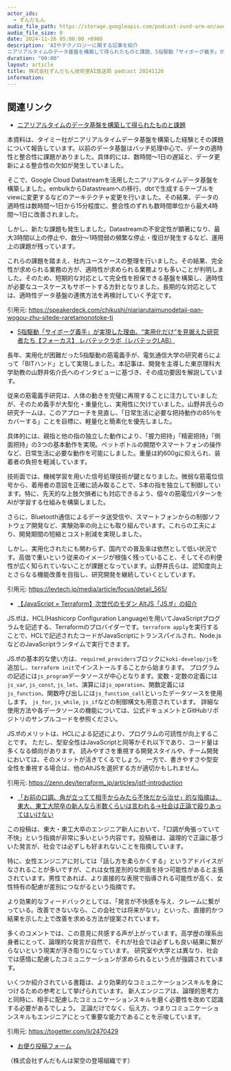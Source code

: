 ```yaml
---
actor_ids:
  - ずんだもん
audio_file_path: https://storage.googleapis.com/podcast-zund-arm-on/audio/株式会社ずんだもん技術室AI放送局_podcast_20241126.mp3
audio_file_size: 0
date: 2024-11-26 05:00:00 +0900
description: 'AIやテクノロジーに関する記事を紹介  
ニアリアルタイムのデータ基盤を構築して得られたものと課題、5指駆動「サイボーグ義手」が実現した理由。“実用化だけ”を見据えた研究者たち【フォーカス】 レバテックラボ（レバテックLAB）、【JavaScript × Terraform】次世代のモダン AltJS「JS.tf」の紹介、「お前の口調、角が立ってて相手からみたら不快だから治せ」的な指摘は、東大、東工大院卒の新人なら半数くらいは言われる→社会は正論で殴りあってはいけない'
duration: "00:00"
layout: article
title: 株式会社ずんだもん技術室AI放送局 podcast 20241126
information: 
---
```


## 関連リンク


- [ニアリアルタイムのデータ基盤を構築して得られたものと課題](https://speakerdeck.com/chikushi/niariarutaimunodetaji-pan-wogou-zhu-sitede-raretamonotoke-ti)  



本資料は、タイミー社がニアリアルタイムデータ基盤を構築した経験とその課題について報告しています。以前のデータ基盤はバッチ処理中心で、データの適時性と整合性に課題がありました。具体的には、数時間～1日の遅延と、データ更新による整合性の欠如が発生していました。

そこで、Google Cloud Datastreamを活用したニアリアルタイムデータ基盤を構築しました。embulkからDatastreamへの移行、dbtで生成するテーブルをviewに変更するなどのアーキテクチャ変更を行いました。その結果、データの適時性は数時間～1日から15分程度に、整合性のずれも数時間単位から最大4時間～1日に改善されました。

しかし、新たな課題も発生しました。Datastreamの不安定性が顕著になり、最大3時間以上の停止や、数分～1時間弱の頻繁な停止・復旧が発生するなど、運用上の課題が残っています。

これらの課題を踏まえ、社内ユースケースの整理を行いました。その結果、完全性が求められる業務の方が、適時性が求められる業務よりも多いことが判明しました。そのため、短期的な対応として完全性を担保できる基盤を構築し、適時性が必要なユースケースもサポートする方針となりました。長期的な対応としては、適時性データ基盤の連携方法を再検討していく予定です。


引用元: https://speakerdeck.com/chikushi/niariarutaimunodetaji-pan-wogou-zhu-sitede-raretamonotoke-ti


- [5指駆動「サイボーグ義手」が実現した理由。“実用化だけ”を見据えた研究者たち【フォーカス】 レバテックラボ（レバテックLAB）](https://levtech.jp/media/article/focus/detail_565/)  



長年、実用化が困難だった5指駆動の筋電義手が、電気通信大学の研究者らによって「BITハンド」として実現しました。本記事は、開発を主導した東京理科大学助教の山野井佑介氏へのインタビューに基づき、その成功要因を解説しています。

従来の筋電義手研究は、人体の動きを完璧に再現することに注力していましたが、そのため義手が大型化・重量化し、実用性に欠けていました。山野井氏らの研究チームは、このアプローチを見直し、「日常生活に必要な把持動作の85％をカバーする」ことを目標に、軽量化と簡素化を優先しました。

具体的には、親指と他の指の独立した動作により、「握力把持」「精密把持」「側面把持」の3つの基本動作を実現。ペットボトルの開閉やスマートフォンの操作など、日常生活に必要な動作を可能にしました。重量は約600gに抑えられ、装着者の負担を軽減しています。

技術面では、機械学習を用いた信号処理技術が鍵となりました。微弱な筋電位信号から、着用者の意図を正確に読み取ることで、5本の指を独立して制御しています。特に、先天的な上肢欠損者にも対応できるよう、個々の筋電位パターンをAIが学習する仕組みを構築しました。

さらに、Bluetooth通信によるデータ送受信や、スマートフォンからの制御ソフトウェア開発など、実験効率の向上にも取り組んでいます。これらの工夫により、開発期間の短縮とコスト削減を実現しました。

しかし、実用化されたにも関わらず、国内での普及率は依然として低い状況です。高価で重いという従来のイメージが根強く残っていること、そしてその利便性が広く知られていないことが課題となっています。山野井氏らは、認知度向上とさらなる機能改善を目指し、研究開発を継続していくとしています。


引用元: https://levtech.jp/media/article/focus/detail_565/


- [【JavaScript × Terraform】次世代のモダン AltJS「JS.tf」の紹介](https://zenn.dev/terraform_jp/articles/jstf-introduction)  



JS.tfは、HCL(Hashicorp Configuration Language)を用いてJavaScriptプログラムを記述する、Terraformのプロバイダーです。`terraform apply`を実行することで、HCLで記述されたコードがJavaScriptにトランスパイルされ、Node.jsなどのJavaScriptランタイムで実行できます。

JS.tfの基本的な使い方は、`required_providers`ブロックに`koki-develop/js`を追加し、`terraform init`でインストールすることから始まります。  プログラムの記述には`js_program`データソースが中心となります。変数・定数の定義には`js_var`, `js_const`, `js_let`、演算には`js_operation`、関数定義には`js_function`、関数呼び出しには`js_function_call`といったデータソースを使用します。  `js_for`, `js_while`, `js_if`などの制御構文も用意されています。 詳細な使用方法や各データソースの機能については、公式ドキュメントとGitHubリポジトリのサンプルコードを参照ください。

JS.tfのメリットは、HCLによる記述により、プログラムの可読性が向上することです。  ただし、型安全性はJavaScriptと同等かそれ以下であり、コード量は多くなる傾向があります。  読みやすさを重視する開発スタイルや、チーム開発においては、そのメリットが活きてくるでしょう。  一方で、書きやすさや型安全性を重視する場合は、他のAltJSを選択する方が適切かもしれません。


引用元: https://zenn.dev/terraform_jp/articles/jstf-introduction


- [「お前の口調、角が立ってて相手からみたら不快だから治せ」的な指摘は、東大、東工大院卒の新人なら半数くらいは言われる→社会は正論で殴りあってはいけない](https://togetter.com/li/2470429)  



この投稿は、東大・東工大卒のエンジニア新人において、「口調が角張っていて不快」という指摘が非常に多いという内容です。投稿者は、論理的で正論に基づいた発言が、社会では必ずしも好まれないことを指摘しています。

特に、女性エンジニアに対しては「話し方を柔らかくする」というアドバイスがなされることが多いですが、これは女性差別的な側面を持つ可能性があると主張されています。男性であれば、より直接的な表現で指導される可能性が高く、女性特有の配慮が差別につながるという指摘です。

より効果的なフィードバックとしては、「発言が不快感を与え、クレームに繋がっている。改善できないなら、この会社では将来がない」といった、直接的かつ結果を示した上で改善を求める方法が提案されています。

多くのコメントでは、この意見に共感する声が上がっています。高学歴の理系出身者にとって、論理的な発言が自然で、それが社会では必ずしも良い結果に繋がらないという現実が浮き彫りになっています。  研究室や大学とは異なり、社会では感情に配慮したコミュニケーションが求められるという点が強調されています。

いくつか紹介されている書籍は、より効果的なコミュニケーションスキルを身につけるための参考として挙げられています。  新人エンジニアは、論理的思考力と同時に、相手に配慮したコミュニケーションスキルを磨く必要性を改めて認識する必要があるでしょう。  正論だけでなく、伝え方、つまりコミュニケーションスキルもエンジニアにとって重要な能力であることを示唆しています。


引用元: https://togetter.com/li/2470429



- [お便り投稿フォーム](https://forms.gle/ffg4JTfqdiqK62qf9)

（株式会社ずんだもんは架空の登場組織です）
